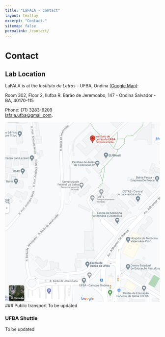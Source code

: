```yaml
---
title: "LaFALA - Contact"
layout: textlay
excerpt: "Contact."
sitemap: false
permalink: /contact/
---
```


# Contact

## Lab Location

LaFALA is at the *Instituto de Letras* - UFBA, Ondina ([Google Map](https://goo.gl/maps/HgfYWuHgXBSov3S8A)):

Room 302, Floor 2, Ilufba
R. Barão de Jeremoabo, 147 - Ondina
Salvador - BA, 40170-115

Phone: (71) 3283-6209
<br/>
<a href="mailto:lafala.ufba@gmail.com">lafala.ufba@gmail.com</a>. 

<img src="/images/contactpic/map.png" style="width: 600px">

<br/>
### Public transport
To be updated 
 
### UFBA Shuttle
To be updated 
